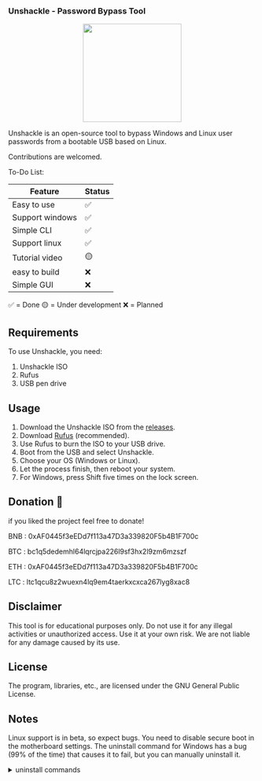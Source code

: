 
### Unshackle - Password Bypass Tool
<p align="center">
<a href="#"><img src="https://media.discordapp.net/attachments/1124408428333367367/1135886585594920960/download.png" height="200"></a>
</p>
Unshackle is an open-source tool to bypass Windows and Linux user passwords from a bootable USB based on Linux.

Contributions are welcomed.

To-Do List:

| Feature         | Status |
|-----------------|------------|
| Easy to use | ✅
| Support windows | ✅
| Simple CLI | ✅
| Support linux  | ✅
| Tutorial video  | 🟡
| easy to build  | ❌
| Simple GUI  | ❌

✅ = Done
🟡 = Under development
❌ = Planned  

## Requirements

To use Unshackle, you need:

1. Unshackle ISO
2. Rufus
3. USB pen drive

## Usage

1. Download the Unshackle ISO from the [releases](https://github.com/Fadi002/unshackle/releases/).
2. Download [Rufus](https://rufus.ie/en/) (recommended).
3. Use Rufus to burn the ISO to your USB drive.
4. Boot from the USB and select Unshackle.
5. Choose your OS (Windows or Linux).
6. Let the process finish, then reboot your system.
7. For Windows, press Shift five times on the lock screen.

## Donation 💸
if you liked the project feel free to donate!

BNB : 0xAF0445f3eEDd7f113a47D3a339820F5b4B1F700c

BTC : bc1q5dedemhl64lqrcjpa226l9sf3hx2l9zm6mzszf

ETH : 0xAF0445f3eEDd7f113a47D3a339820F5b4B1F700c

LTC : ltc1qcu8z2wuexn4lq9em4taerkxcxca267lyg8xac8

## Disclaimer

This tool is for educational purposes only. Do not use it for any illegal activities or unauthorized access. Use it at your own risk. We are not liable for any damage caused by its use.

## License

The program, libraries, etc., are licensed under the GNU General Public License.

## Notes
Linux support is in beta, so expect bugs.
You need to disable secure boot in the motherboard settings.
The uninstall command for Windows has a bug (99% of the time) that causes it to fail, but you can manually uninstall it.
<details>
  <summary>uninstall commands</summary>
<pre>
```batch
takeown /F "%SystemRoot%\System32\sethc.exe" /A
takeown /F "%SystemRoot%\System32\sethc.exe.old" /A
del /f "%SystemRoot%\System32\sethc.exe"
move /y "%SystemRoot%\System32\sethc.exe.old" "%SystemRoot%\System32\sethc.exe"
```
</pre>
</details>

